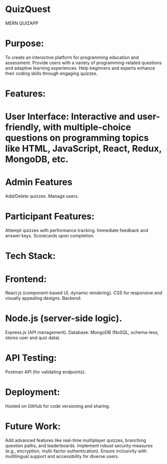 # QuizQuest
MERN QUIZAPP

# Purpose:
To create an interactive platform for programming education and assessment.
Provide users with a variety of programming-related questions and adaptive learning experiences.
Help beginners and experts enhance their coding skills through engaging quizzes.

# Features:
# User Interface: Interactive and user-friendly, with multiple-choice questions on programming topics like HTML, JavaScript, React, Redux, MongoDB, etc.

# Admin Features
Add/Delete quizzes.
Manage users.

# Participant Features:
Attempt quizzes with performance tracking.
Immediate feedback and answer keys.
Scorecards upon completion.

# Tech Stack:
# Frontend:
React.js (component-based UI, dynamic rendering).
CSS for responsive and visually appealing designs.
Backend:
# Node.js (server-side logic).
Express.js (API management).
Database:
MongoDB (NoSQL, schema-less, stores user and quiz data).
# API Testing:
Postman API (for validating endpoints).
# Deployment:
Hosted on GitHub for code versioning and sharing.

# Future Work:
Add advanced features like real-time multiplayer quizzes, branching question paths, and leaderboards.
Implement robust security measures (e.g., encryption, multi-factor authentication).
Ensure inclusivity with multilingual support and accessibility for diverse users.
